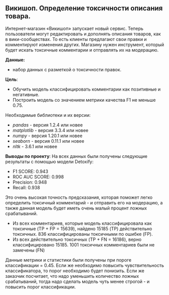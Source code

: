 ## Викишоп. Определение токсичности описания товара.

Интернет-магазин «Викишоп» запускает новый сервис. Теперь пользователи могут редактировать и дополнять описания товаров, как в вики-сообществах. То есть клиенты предлагают свои правки и комментируют изменения других. Магазину нужен инструмент, который будет искать токсичные комментарии и отправлять их на модерацию. 


**Данные:** 
- набор данных с разметкой о токсичности правок.

**Цель**: 
- Обучить модель классифицировать комментарии как позитивные и негативные.
- Построить модель со значением метрики качества F1 не меньше 0.75. 

Необходимые библиотеки и их версии:
- *pandas* - версия 1.2.4 или новее
- *matplotlib* - версия 3.3.4 или новее
- *numpy* - версия 1.20.1 или новее
- *seaborn* - версия 0.11.1 или новее
- *nltk* - 3.6.1 или новее

**Выводы по проекту**:
На всех данных были получены следующие результаты с помощью модели Detoxify:
- F1 SCORE:  0.943
- ROC AUC SCORE:  0.998
- Precision: 0.948
- Recall: 0.938


Это очень высокая точность предсказания, которая поможет легко определить токсичный комментарий - и отправить его на модерацию, а также данная модель будет иметь очень малый процент ложных срабатываний.

 - Из всех комментариев, которые модель классифицировала как токсичные (TP + FP = 15639), найдено 15185 (TP) действительно токсичных. 836 классифицированы токсичными по ошибке (FP).
 - Из всех действительно токсичных (TP + FN = 16186), верно классифицировано 15185. 1001 токсичных комментариев были не замечены (FN)


Данные метрики и статистики были получены при пороге классификации = 0.45.
Если же необходимо повысить чувствительность классификатора, то порог необходимо будет понизить. Если же заказчик посчитает, что надо уменьшить количество ложных срабатываний, тогда надо сделать модель чуть менее строгой - и повысить порог классификации.

